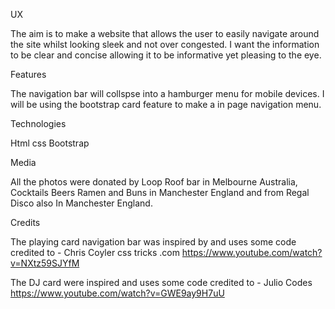
UX

The aim is to  make a website that allows the user to easily navigate around the site whilst looking sleek and not over congested.
I want the information to be clear and concise allowing it to be informative yet pleasing to the eye.


Features 

The navigation bar will collspse into a hamburger menu for mobile devices.
I will be using the bootstrap card feature to make a in page navigation menu.

Technologies

Html
css
Bootstrap


Media 

All the photos were donated by Loop Roof bar in Melbourne Australia, Cocktails Beers Ramen and Buns
in Manchester England and from Regal Disco also In Manchester England.







Credits

The playing card navigation bar was inspired by and uses some code credited to - Chris Coyler css tricks .com
https://www.youtube.com/watch?v=NXtz59SJYfM


The DJ card were inspired and uses some code credited to - Julio Codes
https://www.youtube.com/watch?v=GWE9ay9H7uU

